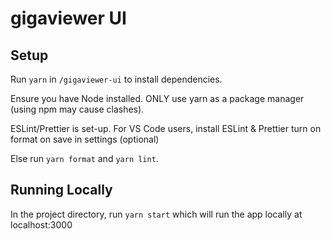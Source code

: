 # gigaviewer UI

## Setup

Run `yarn` in `/gigaviewer-ui` to install dependencies.

Ensure you have Node installed. ONLY use yarn as a package manager (using npm may cause clashes).

ESLint/Prettier is set-up. For VS Code users, install ESLint & Prettier turn on format on save in settings (optional)

Else run `yarn format` and `yarn lint`.

## Running Locally

In the project directory, run `yarn start` which will run the app locally at localhost:3000

